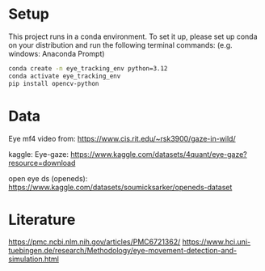# Setup

This project runs in a conda environment.
To set it up, please set up conda on your distribution
and run the following terminal commands:
(e.g. windows: Anaconda Prompt)

```bash
conda create -n eye_tracking_env python=3.12
conda activate eye_tracking_env
pip install opencv-python
```

# Data
Eye mf4 video from:
https://www.cis.rit.edu/~rsk3900/gaze-in-wild/

kaggle:
Eye-gaze:
https://www.kaggle.com/datasets/4quant/eye-gaze?resource=download

open eye ds (openeds):
https://www.kaggle.com/datasets/soumicksarker/openeds-dataset

# Literature
https://pmc.ncbi.nlm.nih.gov/articles/PMC6721362/
https://www.hci.uni-tuebingen.de/research/Methodology/eye-movement-detection-and-simulation.html

